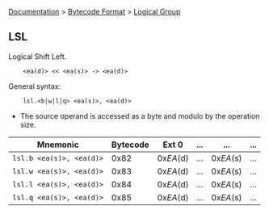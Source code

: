 [Documentation](../../README.md) > [Bytecode Format](../README.md) > [Logical Group](../InstructionsLogical.md)

## LSL

Logical Shift Left.

        <ea(d)> << <ea(s)> -> <ea(d)>

General syntax:

        lsl.<b|w|l|q> <ea(s)>, <ea(d)>

* The source operand is accessed as a byte and modulo by the operation size.

| Mnemonic | Bytecode | Ext 0 | ... | ... | ... |
| - | - | - | - | - | - |
| `lsl.b <ea(s)>, <ea(d)>` | 0x82 | 0x*EA*(d) | ... | 0x*EA*(s) | ... |
| `lsl.w <ea(s)>, <ea(d)>` | 0x83 | 0x*EA*(d) | ... | 0x*EA*(s) | ... |
| `lsl.l <ea(s)>, <ea(d)>` | 0x84 | 0x*EA*(d) | ... | 0x*EA*(s) | ... |
| `lsl.q <ea(s)>, <ea(d)>` | 0x85 | 0x*EA*(d) | ... | 0x*EA*(s) | ... |
